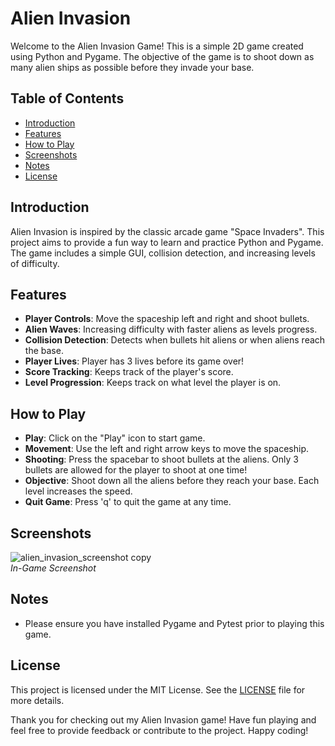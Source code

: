 # Alien Invasion

Welcome to the Alien Invasion Game! This is a simple 2D game created using Python and Pygame. The objective of the game is to shoot down as many alien ships as possible before they invade your base.

## Table of Contents
- [Introduction](#introduction)
- [Features](#features)
- [How to Play](#how-to-play)
- [Screenshots](#screenshots)
- [Notes](#notes)
- [License](#license)

## Introduction

Alien Invasion is inspired by the classic arcade game "Space Invaders". This project aims to provide a fun way to learn and practice Python and Pygame. The game includes a simple GUI, collision detection, and increasing levels of difficulty.

## Features

- **Player Controls**: Move the spaceship left and right and shoot bullets.
- **Alien Waves**: Increasing difficulty with faster aliens as levels progress.
- **Collision Detection**: Detects when bullets hit aliens or when aliens reach the base.
- **Player Lives**: Player has 3 lives before its game over!
- **Score Tracking**: Keeps track of the player's score.
- **Level Progression**: Keeps track on what level the player is on.

## How to Play

- **Play**: Click on the "Play" icon to start game.
- **Movement**: Use the left and right arrow keys to move the spaceship.
- **Shooting**: Press the spacebar to shoot bullets at the aliens. Only 3 bullets are allowed for the player to shoot at one time!
- **Objective**: Shoot down all the aliens before they reach your base. Each level increases the speed.
- **Quit Game**: Press 'q' to quit the game at any time.

## Screenshots

![alien_invasion_screenshot copy](https://github.com/user-attachments/assets/3db34731-851e-4608-a112-b5054da458b9)<br>
*In-Game Screenshot*

## Notes

- Please ensure you have installed Pygame and Pytest prior to playing this game.

## License

This project is licensed under the MIT License. See the [LICENSE](LICENSE) file for more details.

Thank you for checking out my Alien Invasion game! Have fun playing and feel free to provide feedback or contribute to the project. Happy coding!
